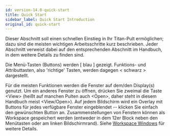 ```yaml
---
id: version-14.0-quick-start
title: Quick Start
sidebar_label: Quick Start Introduction
original_id: quick-start
---
```


Dieser Abschnitt soll einen schnellen Einstieg in Ihr Titan-Pult
ermöglichen; dazu sind die meisten wichtigen Arbeitsschritte kurz
beschrieben. Jeder Abschnitt verweist dabei auf den entsprechenden
Abschnitt im Handbuch, in dem weitere Details zu finden sind.

Die Menü-Tasten (Buttons) werden \[  blau  \] gezeigt. Funktions- und
Attributtasten, also 'richtige' Tasten, werden dagegen \< schwarz \> dargestellt.

Für die meisten Funktionen werden die Fenster auf dem/den Display(s)
genutzt. Um ein anderes Fenster zu öffnen, drücken Sie zweimal die Taste
\<View\> (heißt auf manchen Pulten auch \<Open\>, daher steht in diesem
Handbuch meist \<View/Open\>). Auf jedem Bildschirm wird ein Overlay mit
Buttons für jedes verfügbare Fenster eingeblendet -- klicken Sie einfach
den gewünschten Button an. Zusammenstellungen von Fenstern können als
Workspace gespeichert werden (entweder in dem 12er Block neben den
Menütasten oder am linken Bildschirmrand). Siehe [Workspace Windows](./titan-basics/workspace-windows.md) für weitere Details.

